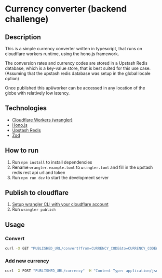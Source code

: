 # Currency converter (backend challenge)

## Description

This is a simple currency converter written in typescript, that runs on cloudflare workers runtime, using the hono.js framework.

The conversion rates and currency codes are stored in a Upstash Redis database, which is a key-value store, that is best suited for this use case. (Assuming that the upstash redis database was setup in the global locale option)

Once published this api/worker can be accessed in any location of the globe with relatively low latency.

## Technologies

- [Cloudflare Workers (wrangler)](https://developers.cloudflare.com/workers/)
- [Hono.js](https://honojs.dev/)
- [Upstash Redis](https://upstash.com/)
- [Zod](https://zod.dev/)

## How to run

1. Run `npm install` to install dependencies
2. Rename `wrangler.example.toml` to `wrangler.toml` and fill in the upstash redis rest api url and token
3. Run `npm run dev` to start the development server

## Publish to cloudflare

1. [Setup wrangler CLI with your cloudflare account](https://developers.cloudflare.com/workers/wrangler/get-started/)
2. Run `wrangler publish`

## Usage

### Convert

```bash
curl -X GET "PUBLISHED_URL/convert?from=CURRENCY_CODE&to=CURRENCY_CODE&amount=AMOUNT"
```

### Add new currency

```bash
curl -X POST "PUBLISHED_URL/currency" -H "Content-Type: application/json" -d '{"code": "CURRENCY_CODE", "rateFromUSD": RATE}'
```

